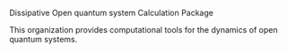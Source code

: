 Dissipative Open quantum system Calculation Package

This organization provides computational tools for the dynamics of open quantum systems.
